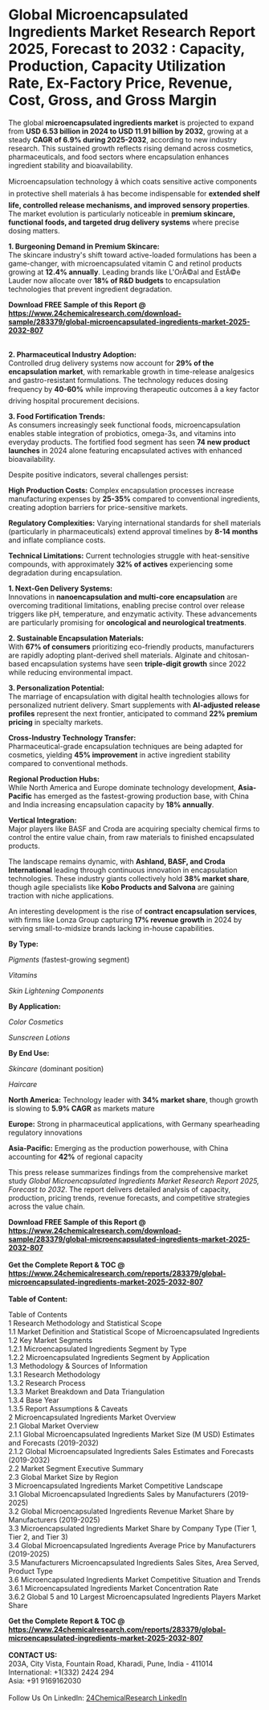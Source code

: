 <h1>Global Microencapsulated Ingredients Market Research Report 2025, Forecast to 2032 : Capacity, Production, Capacity Utilization Rate, Ex-Factory Price, Revenue, Cost, Gross, and Gross Margin</h1><p>The global <strong>microencapsulated ingredients market</strong> is projected to expand from <strong>USD 6.53 billion in 2024 to USD 11.91 billion by 2032</strong>, growing at a steady <strong>CAGR of 6.9% during 2025-2032</strong>, according to new industry research. This sustained growth reflects rising demand across cosmetics, pharmaceuticals, and food sectors where encapsulation enhances ingredient stability and bioavailability.</p><p>Microencapsulation technology â which coats sensitive active components in protective shell materials â has become indispensable for <strong>extended shelf life, controlled release mechanisms, and improved sensory properties</strong>. The market evolution is particularly noticeable in <strong>premium skincare, functional foods, and targeted drug delivery systems</strong> where precise dosing matters.</p><p><strong>1. Burgeoning Demand in Premium Skincare:</strong><br>
The skincare industry's shift toward active-loaded formulations has been a game-changer, with microencapsulated vitamin C and retinol products growing at <strong>12.4% annually</strong>. Leading brands like L'OrÃ©al and EstÃ©e Lauder now allocate over <strong>18% of R&amp;D budgets</strong> to encapsulation technologies that prevent ingredient degradation.</p><div><b>Download FREE Sample of this Report @ 
            <a href="https://www.24chemicalresearch.com/download-sample/283379/global-microencapsulated-ingredients-market-2025-2032-807">
            https://www.24chemicalresearch.com/download-sample/283379/global-microencapsulated-ingredients-market-2025-2032-807</a></b></div><br><p><strong>2. Pharmaceutical Industry Adoption:</strong><br>
Controlled drug delivery systems now account for <strong>29% of the encapsulation market</strong>, with remarkable growth in time-release analgesics and gastro-resistant formulations. The technology reduces dosing frequency by <strong>40-60%</strong> while improving therapeutic outcomes â a key factor driving hospital procurement decisions.</p><p><strong>3. Food Fortification Trends:</strong><br>
As consumers increasingly seek functional foods, microencapsulation enables stable integration of probiotics, omega-3s, and vitamins into everyday products. The fortified food segment has seen <strong>74 new product launches</strong> in 2024 alone featuring encapsulated actives with enhanced bioavailability.</p><p>Despite positive indicators, several challenges persist:</p><p><strong>High Production Costs:</strong> Complex encapsulation processes increase manufacturing expenses by <strong>25-35%</strong> compared to conventional ingredients, creating adoption barriers for price-sensitive markets.</p><p><strong>Regulatory Complexities:</strong> Varying international standards for shell materials (particularly in pharmaceuticals) extend approval timelines by <strong>8-14 months</strong> and inflate compliance costs.</p><p><strong>Technical Limitations:</strong> Current technologies struggle with heat-sensitive compounds, with approximately <strong>32% of actives</strong> experiencing some degradation during encapsulation.</p><p><strong>1. Next-Gen Delivery Systems:</strong><br>
Innovations in <strong>nanoencapsulation and multi-core encapsulation</strong> are overcoming traditional limitations, enabling precise control over release triggers like pH, temperature, and enzymatic activity. These advancements are particularly promising for <strong>oncological and neurological treatments</strong>.</p><p><strong>2. Sustainable Encapsulation Materials:</strong><br>
With <strong>67% of consumers</strong> prioritizing eco-friendly products, manufacturers are rapidly adopting plant-derived shell materials. Alginate and chitosan-based encapsulation systems have seen <strong>triple-digit growth</strong> since 2022 while reducing environmental impact.</p><p><strong>3. Personalization Potential:</strong><br>
The marriage of encapsulation with digital health technologies allows for personalized nutrient delivery. Smart supplements with <strong>AI-adjusted release profiles</strong> represent the next frontier, anticipated to command <strong>22% premium pricing</strong> in specialty markets.</p><p><strong>Cross-Industry Technology Transfer:</strong><br>
    Pharmaceutical-grade encapsulation techniques are being adapted for cosmetics, yielding <strong>45% improvement</strong> in active ingredient stability compared to conventional methods.</p><p><strong>Regional Production Hubs:</strong><br>
    While North America and Europe dominate technology development, <strong>Asia-Pacific</strong> has emerged as the fastest-growing production base, with China and India increasing encapsulation capacity by <strong>18% annually</strong>.</p><p><strong>Vertical Integration:</strong><br>
    Major players like BASF and Croda are acquiring specialty chemical firms to control the entire value chain, from raw materials to finished encapsulated products.</p><p>The landscape remains dynamic, with <strong>Ashland, BASF, and Croda International</strong> leading through continuous innovation in encapsulation technologies. These industry giants collectively hold <strong>38% market share</strong>, though agile specialists like <strong>Kobo Products and Salvona</strong> are gaining traction with niche applications.</p><p>An interesting development is the rise of <strong>contract encapsulation services</strong>, with firms like Lonza Group capturing <strong>17% revenue growth</strong> in 2024 by serving small-to-midsize brands lacking in-house capabilities.</p><p><strong>By Type:</strong></p><p><em>Pigments</em> (fastest-growing segment)</p><p><em>Vitamins</em></p><p><em>Skin Lightening Components</em></p><p><strong>By Application:</strong></p><p><em>Color Cosmetics</em></p><p><em>Sunscreen Lotions</em></p><p><strong>By End Use:</strong></p><p><em>Skincare</em> (dominant position)</p><p><em>Haircare</em></p><p><strong>North America:</strong> Technology leader with <strong>34% market share</strong>, though growth is slowing to <strong>5.9% CAGR</strong> as markets mature</p><p><strong>Europe:</strong> Strong in pharmaceutical applications, with Germany spearheading regulatory innovations</p><p><strong>Asia-Pacific:</strong> Emerging as the production powerhouse, with China accounting for <strong>42%</strong> of regional capacity</p><p>This press release summarizes findings from the comprehensive market study <em>Global Microencapsulated Ingredients Market Research Report 2025, Forecast to 2032</em>. The report delivers detailed analysis of capacity, production, pricing trends, revenue forecasts, and competitive strategies across the value chain.</p><div><b>Download FREE Sample of this Report @ 
            <a href="https://www.24chemicalresearch.com/download-sample/283379/global-microencapsulated-ingredients-market-2025-2032-807">
            https://www.24chemicalresearch.com/download-sample/283379/global-microencapsulated-ingredients-market-2025-2032-807</a></b></div><br><div><b>Get the Complete Report & TOC @ 
            <a href="https://www.24chemicalresearch.com/reports/283379/global-microencapsulated-ingredients-market-2025-2032-807">
            https://www.24chemicalresearch.com/reports/283379/global-microencapsulated-ingredients-market-2025-2032-807</a></b></div><br>
            <b>Table of Content:</b><p>Table of Contents<br />
1 Research Methodology and Statistical Scope<br />
1.1 Market Definition and Statistical Scope of Microencapsulated Ingredients<br />
1.2 Key Market Segments<br />
1.2.1 Microencapsulated Ingredients Segment by Type<br />
1.2.2 Microencapsulated Ingredients Segment by Application<br />
1.3 Methodology & Sources of Information<br />
1.3.1 Research Methodology<br />
1.3.2 Research Process<br />
1.3.3 Market Breakdown and Data Triangulation<br />
1.3.4 Base Year<br />
1.3.5 Report Assumptions & Caveats<br />
2 Microencapsulated Ingredients Market Overview<br />
2.1 Global Market Overview<br />
2.1.1 Global Microencapsulated Ingredients Market Size (M USD) Estimates and Forecasts (2019-2032)<br />
2.1.2 Global Microencapsulated Ingredients Sales Estimates and Forecasts (2019-2032)<br />
2.2 Market Segment Executive Summary<br />
2.3 Global Market Size by Region<br />
3 Microencapsulated Ingredients Market Competitive Landscape<br />
3.1 Global Microencapsulated Ingredients Sales by Manufacturers (2019-2025)<br />
3.2 Global Microencapsulated Ingredients Revenue Market Share by Manufacturers (2019-2025)<br />
3.3 Microencapsulated Ingredients Market Share by Company Type (Tier 1, Tier 2, and Tier 3)<br />
3.4 Global Microencapsulated Ingredients Average Price by Manufacturers (2019-2025)<br />
3.5 Manufacturers Microencapsulated Ingredients Sales Sites, Area Served, Product Type<br />
3.6 Microencapsulated Ingredients Market Competitive Situation and Trends<br />
3.6.1 Microencapsulated Ingredients Market Concentration Rate<br />
3.6.2 Global 5 and 10 Largest Microencapsulated Ingredients Players Market Share </p><div><b>Get the Complete Report & TOC @ 
            <a href="https://www.24chemicalresearch.com/reports/283379/global-microencapsulated-ingredients-market-2025-2032-807">
            https://www.24chemicalresearch.com/reports/283379/global-microencapsulated-ingredients-market-2025-2032-807</a></b></div><br><b>CONTACT US:</b><br>
            203A, City Vista, Fountain Road, Kharadi, Pune, India - 411014<br>
            International: +1(332) 2424 294<br>
            Asia: +91 9169162030 <br><br>
            Follow Us On LinkedIn: <a href="https://www.linkedin.com/company/24chemicalresearch/">24ChemicalResearch LinkedIn</a>
